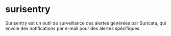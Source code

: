 # surisentry
Surisentry est un outil de surveillance des alertes générées par Suricata, qui envoie des notifications par e-mail pour des alertes spécifiques.
